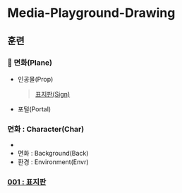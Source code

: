 # Media-Playground-Drawing

## 훈련

### :scroll: 면화(Plane)
  - 인공물(Prop)
    > [표지판(Sign)](initial/README.md)
  - 포털(Portal)
  
### 면화 : Character(Char)
  - 
- 면화 : Background(Back)
- 환경 : Environment(Envr)

### [001 : 표지판](initial/001/README.md)
